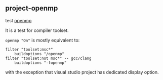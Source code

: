 ## project-openmp
test [openmp](https://premake.github.io/docs/openmp/)

It is a test for compiler toolset.

`openmp "On"` is mostly equivalent to:
```
filter "toolset:msc*"
	buildoptions "/openmp"
filter "toolset:not msc*" -- gcc/clang
	buildoptions "-fopenmp"
```
with the exception that visual studio project has dedicated display option.

